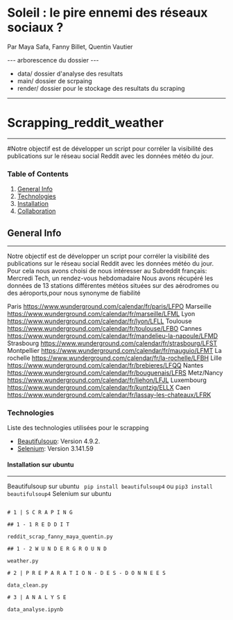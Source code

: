 # Soleil : le pire ennemi des réseaux sociaux ?

Par Maya Safa, Fanny Billet, Quentin Vautier

--- arborescence du dossier ---

- data/ dossier d'analyse des resultats 
- main/ dossier de scrpaing 
- render/ dossier pour le stockage des resultats du scraping 

-------------------------------------------------------------

# Scrapping_reddit_weather
***
#Notre objectif est de développer un script pour corréler la visibilité des publications sur le réseau social Reddit avec les données météo du jour.

### Table of Contents
1. [General Info](#general-info)
2. [Technologies](#technologies)
3. [Installation](#installation)
4. [Collaboration](#collaboration)

## General Info
***
Notre objectif est de développer un script pour corréler la visibilité des publications sur le réseau social Reddit avec les données météo du jour.
Pour cela nous avons choisi de nous intéresser au Subreddit français: Mercredi Tech, un rendez-vous hebdomadaire
Nous avons récupéré les données de 13 stations différentes météos situées sur des aérodromes ou des aéroports,pour nous synonyme de fiabilité

Paris https://www.wunderground.com/calendar/fr/paris/LFPO
Marseille https://www.wunderground.com/calendar/fr/marseille/LFML
Lyon https://www.wunderground.com/calendar/fr/lyon/LFLL
Toulouse https://www.wunderground.com/calendar/fr/toulouse/LFBO
Cannes https://www.wunderground.com/calendar/fr/mandelieu-la-napoule/LFMD
Strasbourg https://www.wunderground.com/calendar/fr/strasbourg/LFST
Montpellier https://www.wunderground.com/calendar/fr/mauguio/LFMT
La rochelle https://www.wunderground.com/calendar/fr/la-rochelle/LFBH
Lille https://www.wunderground.com/calendar/fr/brebieres/LFQQ
Nantes https://www.wunderground.com/calendar/fr/bouguenais/LFRS
Metz/Nancy https://www.wunderground.com/calendar/fr/liehon/LFJL
Luxembourg https://www.wunderground.com/calendar/fr/kuntzig/ELLX
Caen https://www.wunderground.com/calendar/fr/lassay-les-chateaux/LFRK

### Technologies
Liste des technologies utilisées pour le scrapping
* [Beautifulsoup](https://www.crummy.com/software/BeautifulSoup/bs4/doc/): Version 4.9.2. 
* [Selenium](https://www.selenium.dev/documentation/fr/): Version 3.141.59

#### Installation sur ubuntu
***
 Beautifulsoup sur ubuntu
 ``` pip install beautifulsoup4``` ou ```pip3 install beautifulsoup4```
Selenium sur ubuntu 
``` pip install beautifulsoup4

# 1 | S C R A P I N G 

## 1 - 1 R E D D I T

reddit_scrap_fanny_maya_quentin.py

## 1 - 2 W U N D E R G R O U N D 

weather.py

# 2 | P R E P A R A T I O N - D E S - D O N N E E S 

data_clean.py

# 3 | A N A L Y S E 

data_analyse.ipynb
